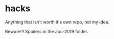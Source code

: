 # hacks
Anything that isn't worth it's own repo, not my idea.

Beware!!! Spoilers in the aoc-2019 folder.